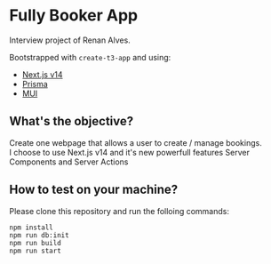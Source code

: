 # Fully Booker App

Interview project of Renan Alves.

Bootstrapped with `create-t3-app` and using:
- [Next.js v14](https://nextjs.org)
- [Prisma](https://prisma.io)
- [MUI](https://mui.com/material-ui)


## What's the objective?

Create one webpage that allows a user to create / manage bookings.<br>
I choose to use Next.js v14 and it's new powerfull features Server Components and Server Actions


## How to test on your machine?

Please clone this repository and run the folloing commands:

`npm install`<br>
`npm run db:init`<br>
`npm run build`<br>
`npm run start`
